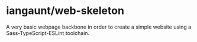 # iangaunt/web-skeleton

A very basic webpage backbone in order to create a simple website using a Sass-TypeScript-ESLint toolchain.
